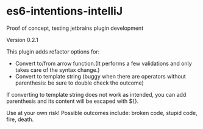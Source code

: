 # es6-intentions-intelliJ
Proof of concept, testing jetbrains plugin development

Version 0.2.1

This plugin adds refactor options for:
 - Convert to/from arrow function.(It performs a few validations and only takes care of the syntax change.)
 - Convert to template string (buggy when there are operators without parenthesis: be sure to double check the outcome)

If converting to template string does not work as intended, you can add parenthesis and its content will be escaped
with ${}.

Use at your own risk! 
Possible outcomes include: broken code, stupid code, fire, death.
